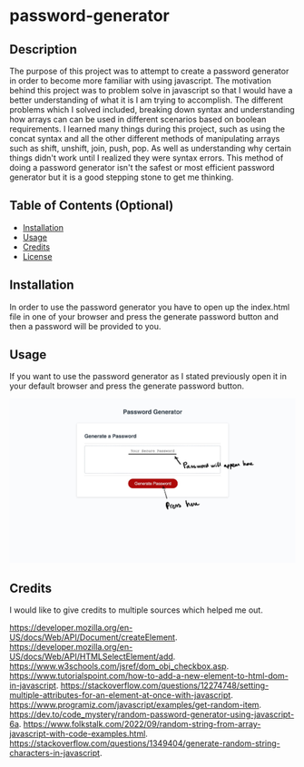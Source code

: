 # password-generator

## Description

The purpose of this project was to attempt to create a password generator in order to become more familiar with using javascript. The motivation behind this project was to problem solve in javascript so that I would have a better understanding of what it is I am trying to accomplish. The different problems which I solved included, breaking down syntax and understanding how arrays can can be used in different scenarios based on boolean requirements. I learned many things during this project, such as using the concat syntax and all the other different methods of manipulating arrays such as shift, unshift, join, push, pop. As well as understanding why certain things didn't work until I realized they were syntax errors. This method of doing a password generator isn't the safest or most efficient password generator but it is a good stepping stone to get me thinking.


## Table of Contents (Optional)

- [Installation](#installation)
- [Usage](#usage)
- [Credits](#credits)
- [License](#license)

## Installation

In order to use the password generator you have to open up the index.html file in one of your browser and press the generate password button and then a password will be provided to you.

## Usage

If you want to use the password generator as I stated previously open it in your default browser and press the generate password button.

![screenshot](assets/images/image-1.jpg)

## Credits

I would like to give credits to multiple sources which helped me out.

https://developer.mozilla.org/en-US/docs/Web/API/Document/createElement. 
https://developer.mozilla.org/en-US/docs/Web/API/HTMLSelectElement/add. 
https://www.w3schools.com/jsref/dom_obj_checkbox.asp. 
https://www.tutorialspoint.com/how-to-add-a-new-element-to-html-dom-in-javascript. 
https://stackoverflow.com/questions/12274748/setting-multiple-attributes-for-an-element-at-once-with-javascript. 
https://www.programiz.com/javascript/examples/get-random-item. 
https://dev.to/code_mystery/random-password-generator-using-javascript-6a. 
https://www.folkstalk.com/2022/09/random-string-from-array-javascript-with-code-examples.html. 
https://stackoverflow.com/questions/1349404/generate-random-string-characters-in-javascript.  
